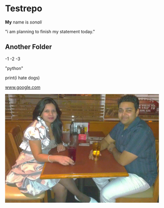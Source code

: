 # Testrepo
**My** name is *sonali*

"i am planning to finish my statement today."
## Another Folder
-1
-2
-3

"python"


print(i hate dogs)


www.google.com

![Getting Started](Screenshot_20200728-091410(1).png)






